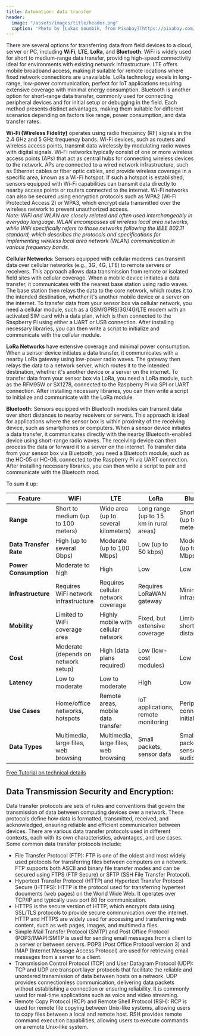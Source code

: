 ```yaml
---
title: Automation- data transfer
header:
  image: "/assets/images/title/header.png"
  caption: 'Photo by [Lukas Goumbik, from Pixabay](https://pixabay.com/de/users/goumbik-3752482/?utm_source=link-attribution&utm_medium=referral&utm_campaign=image&utm_content=2055522){:target="_blank"}'
---
```


There are several options for transferring data from field devices to a cloud, server or PC, including **WiFi**, **LTE**, **LoRa**, and **Bluetooth**. WiFi is widely used for short to medium-range data transfer, providing high-speed connectivity ideal for environments with existing network infrastructure. LTE offers mobile broadband access, making it suitable for remote locations where fixed network connections are unavailable. LoRa technology excels in long-range, low-power communication, perfect for IoT applications requiring extensive coverage with minimal energy consumption. Bluetooth is another option for short-range data transfer, commonly used for connecting peripheral devices and for initial setup or debugging in the field. Each method presents distinct advantages, making them suitable for different scenarios depending on factors like range, power consumption, and data transfer rates.  

**Wi-Fi (Wireless Fidelity)** operates using radio frequency (RF) signals in the 2.4 GHz and 5 GHz frequency bands. Wi-Fi devices, such as routers and wireless access points, transmit data wirelessly by modulating radio waves with digital signals. Wi-Fi networks typically consist of one or more wireless access points (APs) that act as central hubs for connecting wireless devices to the network. APs are connected to a wired network infrastructure, such as Ethernet cables or fiber optic cables, and provide wireless coverage in a specific area, known as a Wi-Fi hotspot. If such a hotspot is established, sensors equipped with Wi-Fi capabilities can transmit data directly to nearby access points or routers connected to the internet. Wi-Fi networks can also be secured using encryption protocols such as WPA2 (Wi-Fi Protected Access 2) or WPA3, which encrypt data transmitted over the wireless network to prevent unauthorized access.  
*Note: WiFi and WLAN are closely related and often used interchangeably in everyday language. WLAN encompasses all wireless local area networks, while WiFi specifically refers to those networks following the IEEE 802.11 standard, which describes the protocols and specifications for implementing wireless local area network (WLAN) communication in various frequency bands.*

**Cellular Networks**: Sensors equipped with cellular modems can transmit data over cellular networks (e.g., 3G, 4G, LTE) to remote servers or receivers. This approach allows data transmission from remote or isolated field sites with cellular coverage. When a mobile device initiates a data transfer, it communicates with the nearest base station using radio waves. The base station then relays the data to the core network, which routes it to the intended destination, whether it's another mobile device or a server on the internet. To transfer data from your sensor box via cellular network, you need a cellular module, such as a GSM/GPRS/3G/4G/LTE modem with an activated SIM card with a data plan, which is then connected to the Raspberry Pi using either a UART or USB connection. After installing necessary libraries, you can then write a script to initialize and communicate with the cellular module.

**LoRa Networks** have extensive coverage and minimal power consumption. When a sensor device initiates a data transfer, it communicates with a nearby LoRa gateway using low-power radio waves. The gateway then relays the data to a network server, which routes it to the intended destination, whether it's another device or a server on the internet. To transfer data from your sensor box via LoRa, you need a LoRa module, such as the RFM95W or SX1278, connected to the Raspberry Pi via SPI or UART connection. After installing necessary libraries, you can then write a script to initialize and communicate with the LoRa module.

**Bluetooth**: Sensors equipped with Bluetooth modules can transmit data over short distances to nearby receivers or servers. This approach is ideal for applications where the sensor box is within proximity of the receiving device, such as smartphones or computers. When a sensor device initiates a data transfer, it communicates directly with the nearby Bluetooth-enabled device using short-range radio waves. The receiving device can then process the data or forward it to a server on the internet. To transfer data from your sensor box via Bluetooth, you need a Bluetooth module, such as the HC-05 or HC-06, connected to the Raspberry Pi via UART connection. After installing necessary libraries, you can then write a script to pair and communicate with the Bluetooth mod.  


To sum it up:  

| **Feature**         | **WiFi**                                | **LTE**                           | **LoRa**                              | **Bluetooth**                       |
|---------------------|-----------------------------------------|-----------------------------------|---------------------------------------|-------------------------------------|
| **Range**           | Short to medium (up to 100 meters)      | Wide area (up to several kilometers) | Long range (up to 15 km in rural areas) | Short range (up to 100 meters)      |
| **Data Transfer Rate** | High (up to several Gbps)             | Moderate (up to 100 Mbps)         | Low (up to 50 kbps)                   | Moderate (up to 2 Mbps)             |
| **Power Consumption**  | Moderate to high                     | High                              | Low                                   | Low                                 |
| **Infrastructure**     | Requires WiFi network infrastructure | Requires cellular network coverage | Requires LoRaWAN gateway             | Minimal infrastructure              |
| **Mobility**           | Limited to WiFi coverage area        | Highly mobile with cellular network | Fixed, but extensive coverage        | Limited to short distances          |
| **Cost**               | Moderate (depends on network setup)  | High (data plans required)        | Low (low-cost modules)                | Low                                 |
| **Latency**            | Low to moderate                      | Low to moderate                   | High                                  | Low                                 |
| **Use Cases**          | Home/office networks, hotspots       | Remote areas, mobile data transfer | IoT applications, remote monitoring  | Peripheral connections, initial setup |
| **Data Types**            | Multimedia, large files, web browsing | Multimedia, large files, web browsing | Small packets, sensor data              | Small packets, sensor data, audio     |  

[Free Tutorial on technical details](https://oer.vhb.org/edu-sharing/components/render/ab43ab22-ed46-4902-ad33-70a33bea981f?id=5b9e74ec-eb54-4591-951e-1f892b483d8e)



## Data Transmission Security and Encryption:

Data transfer protocols are sets of rules and conventions that govern the transmission of data between computing devices over a network. These protocols define how data is formatted, transmitted, received, and acknowledged, ensuring reliable and efficient communication between devices. There are various data transfer protocols used in different contexts, each with its own characteristics, advantages, and use cases. Some common data transfer protocols include:  

- File Transfer Protocol (FTP): FTP is one of the oldest and most widely used protocols for transferring files between computers on a network. FTP supports both ASCII and binary file transfer modes and can be secured using FTPS (FTP Secure) or SFTP (SSH File Transfer Protocol).  
- Hypertext Transfer Protocol (HTTP) and Hypertext Transfer Protocol Secure (HTTPS): HTTP is the protocol used for transferring hypertext documents (web pages) on the World Wide Web. It operates over TCP/IP and typically uses port 80 for communication.  
- HTTPS is the secure version of HTTP, which encrypts data using SSL/TLS protocols to provide secure communication over the internet. HTTP and HTTPS are widely used for accessing and transferring web content, such as web pages, images, and multimedia files.  
- Simple Mail Transfer Protocol (SMTP) and Post Office Protocol (POP3/IMAP):SMTP is used for sending email messages from a client to a server or between servers. POP3 (Post Office Protocol version 3) and IMAP (Internet Message Access Protocol) are used for retrieving email messages from a server to a client.  
-  Transmission Control Protocol (TCP) and User Datagram Protocol (UDP): TCP and UDP are transport layer protocols that facilitate the reliable and unordered transmission of data between hosts on a network. UDP provides connectionless communication, delivering data packets without establishing a connection or ensuring reliability. It is commonly used for real-time applications such as voice and video streaming.  
- Remote Copy Protocol (RCP) and Remote Shell Protocol (RSH): RCP is used for remote file copying between Unix-like systems, allowing users to copy files between a local and remote host. RSH provides remote command execution capabilities, allowing users to execute commands on a remote Unix-like system.  
